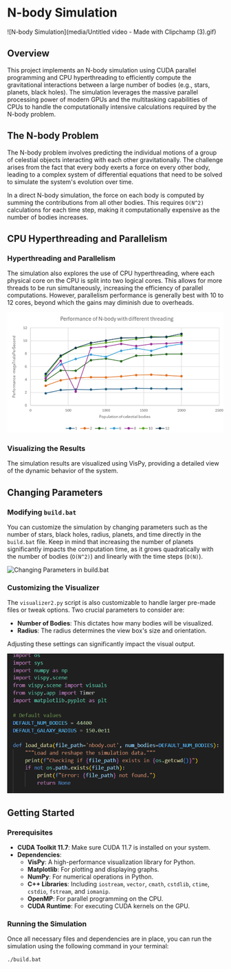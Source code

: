 # N-body Simulation

![N-body Simulation](media/Untitled video - Made with Clipchamp (3).gif)

## Overview

This project implements an N-body simulation using CUDA parallel programming and CPU hyperthreading to efficiently compute the gravitational interactions between a large number of bodies (e.g., stars, planets, black holes). The simulation leverages the massive parallel processing power of modern GPUs and the multitasking capabilities of CPUs to handle the computationally intensive calculations required by the N-body problem.

## The N-body Problem

The N-body problem involves predicting the individual motions of a group of celestial objects interacting with each other gravitationally. The challenge arises from the fact that every body exerts a force on every other body, leading to a complex system of differential equations that need to be solved to simulate the system's evolution over time.

In a direct N-body simulation, the force on each body is computed by summing the contributions from all other bodies. This requires `O(N^2)` calculations for each time step, making it computationally expensive as the number of bodies increases.

## CPU Hyperthreading and Parallelism

### Hyperthreading and Parallelism

The simulation also explores the use of CPU hyperthreading, where each physical core on the CPU is split into two logical cores. This allows for more threads to be run simultaneously, increasing the efficiency of parallel computations. However, parallelism performance is generally best with 10 to 12 cores, beyond which the gains may diminish due to overheads.

![CPU Hyperthreading Performance](media/graph.png)

### Visualizing the Results

The simulation results are visualized using VisPy, providing a detailed view of the dynamic behavior of the system.

## Changing Parameters

### Modifying `build.bat`

You can customize the simulation by changing parameters such as the number of stars, black holes, radius, planets, and time directly in the `build.bat` file. Keep in mind that increasing the number of planets significantly impacts the computation time, as it grows quadratically with the number of bodies (`O(N^2)`) and linearly with the time steps (`O(N)`).

![Changing Parameters in build.bat](media/changeBuildParameters.png)

### Customizing the Visualizer

The `visualizer2.py` script is also customizable to handle larger pre-made files or tweak options. Two crucial parameters to consider are:

- **Number of Bodies**: This dictates how many bodies will be visualized.
- **Radius**: The radius determines the view box's size and orientation.

Adjusting these settings can significantly impact the visual output.

![Visualizer Options](media/visualizerOptions.png)

## Getting Started

### Prerequisites

- **CUDA Toolkit 11.7**: Make sure CUDA 11.7 is installed on your system.
- **Dependencies**:
  - **VisPy**: A high-performance visualization library for Python.
  - **Matplotlib**: For plotting and displaying graphs.
  - **NumPy**: For numerical operations in Python.
  - **C++ Libraries**: Including `iostream`, `vector`, `cmath`, `cstdlib`, `ctime`, `cstdio`, `fstream`, and `iomanip`.
  - **OpenMP**: For parallel programming on the CPU.
  - **CUDA Runtime**: For executing CUDA kernels on the GPU.

### Running the Simulation

Once all necessary files and dependencies are in place, you can run the simulation using the following command in your terminal:

```bash
./build.bat

